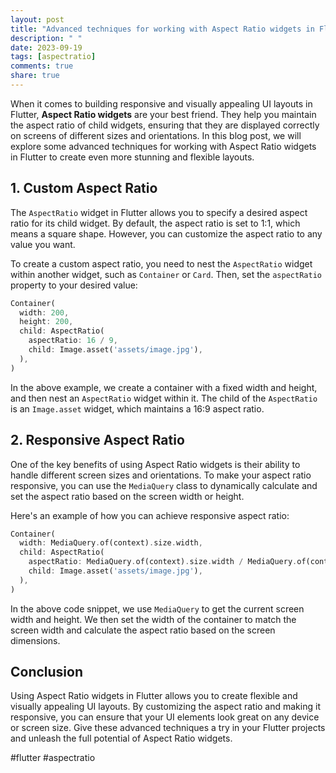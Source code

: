 ```yaml
---
layout: post
title: "Advanced techniques for working with Aspect Ratio widgets in Flutter"
description: " "
date: 2023-09-19
tags: [aspectratio]
comments: true
share: true
---
```


When it comes to building responsive and visually appealing UI layouts in Flutter, **Aspect Ratio widgets** are your best friend. They help you maintain the aspect ratio of child widgets, ensuring that they are displayed correctly on screens of different sizes and orientations. In this blog post, we will explore some advanced techniques for working with Aspect Ratio widgets in Flutter to create even more stunning and flexible layouts.

## 1. Custom Aspect Ratio

The `AspectRatio` widget in Flutter allows you to specify a desired aspect ratio for its child widget. By default, the aspect ratio is set to 1:1, which means a square shape. However, you can customize the aspect ratio to any value you want.

To create a custom aspect ratio, you need to nest the `AspectRatio` widget within another widget, such as `Container` or `Card`. Then, set the `aspectRatio` property to your desired value:

```dart
Container(
  width: 200,
  height: 200,
  child: AspectRatio(
    aspectRatio: 16 / 9,
    child: Image.asset('assets/image.jpg'),
  ),
)
```

In the above example, we create a container with a fixed width and height, and then nest an `AspectRatio` widget within it. The child of the `AspectRatio` is an `Image.asset` widget, which maintains a 16:9 aspect ratio.

## 2. Responsive Aspect Ratio

One of the key benefits of using Aspect Ratio widgets is their ability to handle different screen sizes and orientations. To make your aspect ratio responsive, you can use the `MediaQuery` class to dynamically calculate and set the aspect ratio based on the screen width or height.

Here's an example of how you can achieve responsive aspect ratio:

```dart
Container(
  width: MediaQuery.of(context).size.width,
  child: AspectRatio(
    aspectRatio: MediaQuery.of(context).size.width / MediaQuery.of(context).size.height,
    child: Image.asset('assets/image.jpg'),
  ),
)
```
In the above code snippet, we use `MediaQuery` to get the current screen width and height. We then set the width of the container to match the screen width and calculate the aspect ratio based on the screen dimensions.

## Conclusion

Using Aspect Ratio widgets in Flutter allows you to create flexible and visually appealing UI layouts. By customizing the aspect ratio and making it responsive, you can ensure that your UI elements look great on any device or screen size. Give these advanced techniques a try in your Flutter projects and unleash the full potential of Aspect Ratio widgets.

#flutter #aspectratio